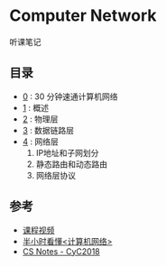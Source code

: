 # Computer Network

听课笔记

## 目录

- [0]() : 30 分钟速通计算机网络
- [1]() : 概述 
- [2]() : 物理层 
- [3]() : 数据链路层 
- [4]() : 网络层
  1. IP地址和子网划分
  2. 静态路由和动态路由
  3. 网络层协议

## 参考

- [课程视频](https://www.bilibili.com/video/BV11Z4y1R7Am?p=1&vd_source=454e9c56dd1d2d25131e921b939a8d39)
- [半小时看懂<计算机网络>](https://www.bilibili.com/video/BV124411k7uV/?spm_id_from=333.880.my_history.page.click&vd_source=454e9c56dd1d2d25131e921b939a8d39)
- [CS Notes - CyC2018](https://github.com/CyC2018/CS-Notes/blob/master/notes/%E8%AE%A1%E7%AE%97%E6%9C%BA%E7%BD%91%E7%BB%9C%20-%20%E7%9B%AE%E5%BD%95.md)